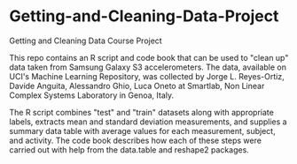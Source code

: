 Getting-and-Cleaning-Data-Project
=================================

Getting and Cleaning Data Course Project

This repo contains an R script and code book that can be used to "clean up" data taken from Samsung Galaxy S3 accelerometers.  The data, available on UCI's Machine Learning Repository, was collected by Jorge L. Reyes-Ortiz, Davide Anguita, Alessandro Ghio, Luca Oneto at Smartlab, Non Linear Complex Systems Laboratory in Genoa, Italy.

The R script combines "test" and "train" datasets along with appropriate labels, extracts mean and standard deviation measurements, and supplies a summary data table with average values for each measurement, subject, and activity.  The code book describes how each of these steps were carried out with help from the data.table and reshape2 packages.
